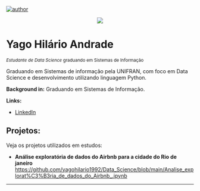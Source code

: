 [![author](https://img.shields.io/badge/linkedin-yago-blue.svg)](https://www.linkedin.com/in/yago-hil%C3%A1rio-8815441a6/) 

<p align="center">
  <img src="Yago Hilário Andrade.png" >
</p>

# Yago Hilário Andrade
<sub>*Estudante de Data Science* graduando em Sistemas de Informação</sub>

Graduando em Sistemas de informação pela UNIFRAN, com foco em Data Science e desenvolvimento utilizando linguagem Python. 

**Background in:** Graduando em Sistemas de Informação.

**Links:**
* [LinkedIn](https://www.linkedin.com/in/yago-hil%C3%A1rio-8815441a6/)


## Projetos:
Veja os projetos utilizados em estudos:

* **Análise exploratória de dados do Airbnb para a cidade do Rio de janeiro** https://github.com/yagohilario1992/Data_Science/blob/main/Analise_explorat%C3%B3ria_de_dados_do_Airbnb_.ipynb

---





